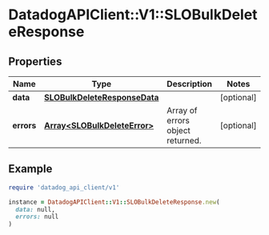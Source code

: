 # DatadogAPIClient::V1::SLOBulkDeleteResponse

## Properties

| Name       | Type                                                          | Description                      | Notes      |
| ---------- | ------------------------------------------------------------- | -------------------------------- | ---------- |
| **data**   | [**SLOBulkDeleteResponseData**](SLOBulkDeleteResponseData.md) |                                  | [optional] |
| **errors** | [**Array&lt;SLOBulkDeleteError&gt;**](SLOBulkDeleteError.md)  | Array of errors object returned. | [optional] |

## Example

```ruby
require 'datadog_api_client/v1'

instance = DatadogAPIClient::V1::SLOBulkDeleteResponse.new(
  data: null,
  errors: null
)
```
